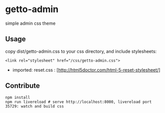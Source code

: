 # getto-admin

simple admin css theme

## Usage

copy dist/getto-admin.css to your css directory, and include stylesheets:

```
<link rel="stylesheet" href="/css/getto-admin.css">
```

* imported: reset.css : [http://html5doctor.com/html-5-reset-stylesheet/]

## Contribute

```
npm install
npm run livereload # serve http://localhost:8000, livereload port 35729: watch and build css
```
